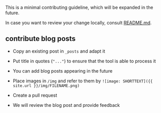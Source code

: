 This is a minimal contributing guideline, which will be expanded in the future.

In case you want to review your change locally, consult [README.md](README.md).

## contribute blog posts
* Copy an existing post in `_posts` and adapt it
* Put title in quotes (`"..."`) to ensure that the tool is able to process it
* You can add blog posts appearing in the future
* Place images in `/img` and refer to them by `![image: SHORTTEXT]({{ site.url }}/img/FILENAME.png)`

* Create a pull request
* We will review the blog post and provide feedback
